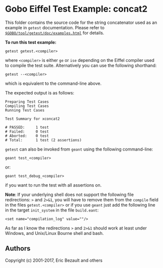 # Gobo Eiffel Test Example: concat2

This folder contains the source code for the string
concatenator used as an example in `getest` documentation.
Please refer to
[`$GOBO/tool/getest/doc/examples.html`](http://www.gobosoft.com/eiffel/gobo/getest/examples.html)
for details.

**To run this test example:**

    getest getest.<compiler>

where `<compiler>` is either `ge` or `ise` depending on the
Eiffel compiler used to compile the test suite. Alternatively
you can use the following shorthand:

    getest --<compiler>

which is equivalent to the command-line above.

The expected output is as follows:

    Preparing Test Cases
    Compiling Test Cases
    Running Test Cases
    
    Test Summary for xconcat2
    
    # PASSED:     1 test
    # Failed:     0 test
    # Aborted:    0 test
    # Total:      1 test (2 assertions)

`getest` can also be invoked from `geant` using the
following command-line:

    geant test_<compiler>

or:

    geant test_debug_<compiler>

if you want to run the test with all assertions on.

**Note**: If your underlying shell does not support the following
file redirections: `>` and `2>&1`, you will have to remove them
from the `compile` field in the files `getest.<compiler>` or
if you use `geant` just add the following line in the target
`init_system` in the file `build.eant`:

    <set name="compilation_log" value=""/>

As far as I know the redirections `>` and `2>&1` should work at least
under Windows, and Unix/Linux Bourne shell and bash. 

## Authors

Copyright (c) 2001-2017, Eric Bezault and others
